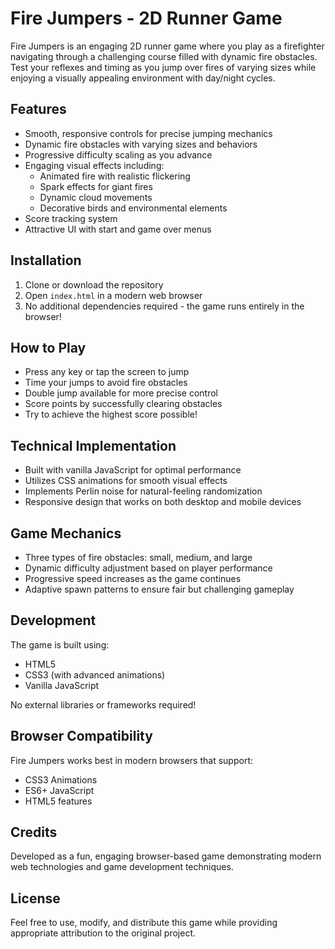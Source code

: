 # Fire Jumpers - 2D Runner Game

Fire Jumpers is an engaging 2D runner game where you play as a firefighter navigating through a challenging course filled with dynamic fire obstacles. Test your reflexes and timing as you jump over fires of varying sizes while enjoying a visually appealing environment with day/night cycles.

## Features

- Smooth, responsive controls for precise jumping mechanics
- Dynamic fire obstacles with varying sizes and behaviors
- Progressive difficulty scaling as you advance
- Engaging visual effects including:
  - Animated fire with realistic flickering
  - Spark effects for giant fires
  - Dynamic cloud movements
  - Decorative birds and environmental elements
- Score tracking system
- Attractive UI with start and game over menus

## Installation

1. Clone or download the repository
2. Open `index.html` in a modern web browser
3. No additional dependencies required - the game runs entirely in the browser!

## How to Play

- Press any key or tap the screen to jump
- Time your jumps to avoid fire obstacles
- Double jump available for more precise control
- Score points by successfully clearing obstacles
- Try to achieve the highest score possible!

## Technical Implementation

- Built with vanilla JavaScript for optimal performance
- Utilizes CSS animations for smooth visual effects
- Implements Perlin noise for natural-feeling randomization
- Responsive design that works on both desktop and mobile devices

## Game Mechanics

- Three types of fire obstacles: small, medium, and large
- Dynamic difficulty adjustment based on player performance
- Progressive speed increases as the game continues
- Adaptive spawn patterns to ensure fair but challenging gameplay

## Development

The game is built using:
- HTML5
- CSS3 (with advanced animations)
- Vanilla JavaScript

No external libraries or frameworks required!

## Browser Compatibility

Fire Jumpers works best in modern browsers that support:
- CSS3 Animations
- ES6+ JavaScript
- HTML5 features

## Credits

Developed as a fun, engaging browser-based game demonstrating modern web technologies and game development techniques.

## License

Feel free to use, modify, and distribute this game while providing appropriate attribution to the original project.